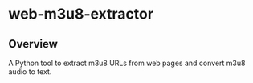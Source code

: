
# web-m3u8-extractor

## Overview
A Python tool to extract m3u8 URLs from web pages and convert m3u8 audio to text.
